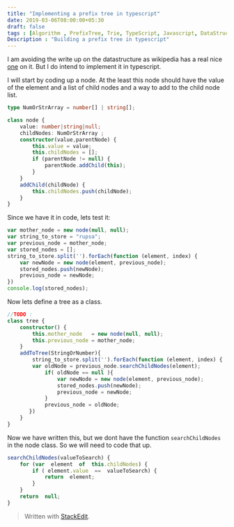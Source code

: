 ```yaml
---
title: "Implementing a prefix tree in typescript"
date: 2019-03-06T08:00:00+05:30
draft: false
tags : [Algorithm , PrefixTree, Trie, TypeScript, Javascript, DataStructures]
Description : "Building a prefix tree in typescript"
---  
```

I am avoiding the write up on the datastructure as wikipedia has a real nice [one](https://en.wikipedia.org/wiki/Trie) on it. But I do intend to implement it in typescript.  

I will start by coding up a node. At the least this node should have the value of the element and a list of child nodes and a way to add to the child node list.  

```typescript
type NumOrStrArray = number[] | string[];

class node {
    value: number|string|null;
    childNodes: NumOrStrArray ;
    constructor(value,parentNode) {
        this.value = value;
        this.childNodes = [];
        if (parentNode != null) {
            parentNode.addChild(this);
        }
    }
    addChild(childNode) {
        this.childNodes.push(childNode);
    }
}
```  

Since we have it in code, lets test it:
```javascript
var mother_node = new node(null, null);
var string_to_store = "rupsa";
var previous_node = mother_node;
var stored_nodes = [];
string_to_store.split('').forEach(function (element, index) {
    var newNode = new node(element, previous_node);
    stored_nodes.push(newNode);
    previous_node = newNode;
})
console.log(stored_nodes);
```
Now lets define a tree as a class.
```typescript
//TODO : 
class tree {
    constructor() {
        this.mother_node   = new node(null, null);
        this.previous_node = mother_node;
    }
    addToTree(StringOrNumber){
        string_to_store.split('').forEach(function (element, index) {
	    var oldNode = previous_node.searchChildNodes(element);
            if( oldNode == null ){
                var newNode = new node(element, previous_node);
                stored_nodes.push(newNode);
                previous_node = newNode;
            }
            previous_node = oldNode;
       })
    }
}
```
Now we have written this, but we dont have the function `searchChildNodes` in the node class. So we will need to code that up.

```typescript
searchChildNodes(valueToSearch) {
    for (var  element  of  this.childNodes) {
        if ( element.value  ==  valueToSearch) {
            return  element;
        }
    }
    return  null;
}
```

> Written with [StackEdit](https://stackedit.io/).
<!--stackedit_data:
eyJoaXN0b3J5IjpbMTc5ODcyMzkwMiwtMjkyODY0Njc2LC02MT
QyMTA5OTUsLTk0NjE4NjQzOV19
-->